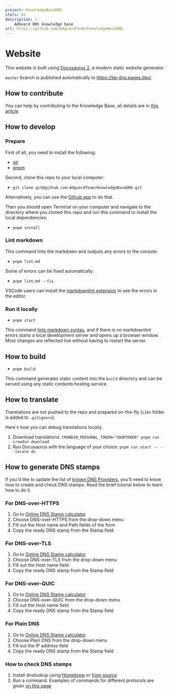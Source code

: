 ```yaml
---
project: KnowledgeBaseDNS
stars: 82
description: |-
    AdGuard DNS knowledge base
url: https://github.com/AdguardTeam/KnowledgeBaseDNS
---
```


# Website

This website is built using [Docusaurus 2](https://docusaurus.io/), a modern static website generator.

`master` branch is published automatically to https://kb-dns.pages.dev/.

## How to contribute

You can help by contributing to the Knowledge Base, all details are in [this article](https://adguard-dns.io/kb/miscellaneous/update-kb/).

## How to develop

### Prepare

First of all, you need to install the following:

- [git](https://github.com/git-guides/install-git)
- [pnpm](https://pnpm.io/installation)

Second, clone this repo to your local computer:

- `git clone git@github.com:AdguardTeam/KnowledgeBaseDNS.git`

Alternatively, you can use the [Github app](https://desktop.github.com/) to do that.

Then you should open Terminal on your computer and navigate to the directory where you cloned this repo and run this command to install the local dependencies:

- `pnpm install`

### Lint markdown

 This command lints the markdown and outputs any errors to the console:

- `pnpm lint:md`

 Some of errors can be fixed automatically:

- `pnpm lint:md --fix`

 VSCode users can install the [markdownlint extension][vscode-markdownlint] to see the errors in the editor.

### Run it locally

- `pnpm start`

This command [lints markdown syntax](#lint-markdown),
and if there is no markdownlint errors starts a local development server and opens up a browser window.
Most changes are reflected live without having to restart the server.

## How to build

- `pnpm build`

This command generates static content into the `build` directory and can be served using any static contents hosting service.

## How to translate

Translations are not pushed to the repo and prepared on-the-fly (`i18n` folder is added to `.gitignore`).

Here's how you can debug translations locally.

1. Download translations: `CROWDIN_PERSONAL_TOKEN="YOURTOKEN" pnpm run crowdin download`
2. Run Docusaurus with the language of your choice: `pnpm run start -- --locale de`

## How to generate DNS stamps

If you'd like to update the list of [known DNS Providers](https://github.com/AdguardTeam/KnowledgeBaseDNS/blob/master/docs/general/dns-providers.md), you'll need to know how to create and check DNS stamps. Read the brief tutorial below to learn how to do it.

### For DNS-over-HTTPS

1. Go to [Online DNS Stamp calculator](https://dnscrypt.info/stamps/)
2. Choose DNS-over-HTTPS from the drop-down menu
3. Fill out the Host name and Path fields of the form
4. Copy the ready DNS stamp from the Stamp field

### For DNS-over-TLS

1. Go to [Online DNS Stamp calculator](https://dnscrypt.info/stamps/)
2. Choose DNS-over-TLS from the drop-down menu
3. Fill out the Host name field
4. Copy the ready DNS stamp from the Stamp field

### For DNS-over-QUIC

1. Go to [Online DNS Stamp calculator](https://dnscrypt.info/stamps/)
2. Choose DNS-over-QUIC from the drop-down menu
3. Fill out the Host name field
4. Copy the ready DNS stamp from the Stamp field

### For Plain DNS

1. Go to [Online DNS Stamp calculator](https://dnscrypt.info/stamps/)
2. Choose Plain DNS from the drop-down menu
3. Fill out the IP address field
4. Copy the ready DNS stamp from the Stamp field

### How to check DNS stamps

1. Install dnslookup using [Homebrew](https://brew.sh/) or [from source](https://github.com/ameshkov/dnslookup)
2. Run a command. Examples of commands for different protocols are given [on this page](https://github.com/ameshkov/dnslookup)

[vscode-markdownlint]: https://marketplace.visualstudio.com/items?itemName=DavidAnson.vscode-markdownlint

